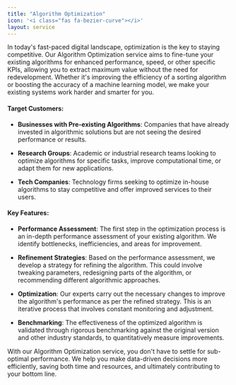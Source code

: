 ```yaml
---
title: "Algorithm Optimization"
icon: '<i class="fas fa-bezier-curve"></i>'
layout: service
---
```


In today's fast-paced digital landscape, optimization is the key to staying competitive. Our Algorithm Optimization service aims to fine-tune your existing algorithms for enhanced performance, speed, or other specific KPIs, allowing you to extract maximum value without the need for redevelopment. Whether it's improving the efficiency of a sorting algorithm or boosting the accuracy of a machine learning model, we make your existing systems work harder and smarter for you.

#### Target Customers:
- **Businesses with Pre-existing Algorithms**: Companies that have already invested in algorithmic solutions but are not seeing the desired performance or results.
  
- **Research Groups**: Academic or industrial research teams looking to optimize algorithms for specific tasks, improve computational time, or adapt them for new applications.
  
- **Tech Companies**: Technology firms seeking to optimize in-house algorithms to stay competitive and offer improved services to their users.

#### Key Features:

- **Performance Assessment**: The first step in the optimization process is an in-depth performance assessment of your existing algorithm. We identify bottlenecks, inefficiencies, and areas for improvement.
  
- **Refinement Strategies**: Based on the performance assessment, we develop a strategy for refining the algorithm. This could involve tweaking parameters, redesigning parts of the algorithm, or recommending different algorithmic approaches.
  
- **Optimization**: Our experts carry out the necessary changes to improve the algorithm's performance as per the refined strategy. This is an iterative process that involves constant monitoring and adjustment.
  
- **Benchmarking**: The effectiveness of the optimized algorithm is validated through rigorous benchmarking against the original version and other industry standards, to quantitatively measure improvements.

With our Algorithm Optimization service, you don't have to settle for sub-optimal performance. We help you make data-driven decisions more efficiently, saving both time and resources, and ultimately contributing to your bottom line.
